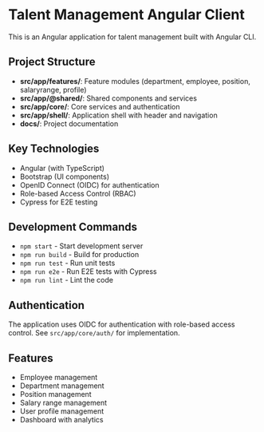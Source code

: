 # Talent Management Angular Client

This is an Angular application for talent management built with Angular CLI.

## Project Structure

- **src/app/features/**: Feature modules (department, employee, position, salaryrange, profile)
- **src/app/@shared/**: Shared components and services
- **src/app/core/**: Core services and authentication
- **src/app/shell/**: Application shell with header and navigation
- **docs/**: Project documentation

## Key Technologies

- Angular (with TypeScript)
- Bootstrap (UI components)
- OpenID Connect (OIDC) for authentication
- Role-based Access Control (RBAC)
- Cypress for E2E testing

## Development Commands

- `npm start` - Start development server
- `npm run build` - Build for production
- `npm run test` - Run unit tests
- `npm run e2e` - Run E2E tests with Cypress
- `npm run lint` - Lint the code

## Authentication

The application uses OIDC for authentication with role-based access control. See `src/app/core/auth/` for implementation.

## Features

- Employee management
- Department management
- Position management
- Salary range management
- User profile management
- Dashboard with analytics

